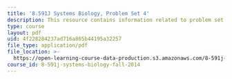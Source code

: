 ```yaml
---
title: '8.591J Systems Biology, Problem Set 4'
description: This resource contains information related to problem set 4.
type: course
layout: pdf
uid: 4f228284237ad716a865b44195a32257
file_type: application/pdf
file_location: >-
  https://open-learning-course-data-production.s3.amazonaws.com/8-591j-systems-biology-fall-2014/4f228284237ad716a865b44195a32257_MIT8_591JF14_ProblemSet4.pdf
course_id: 8-591j-systems-biology-fall-2014
---
```

